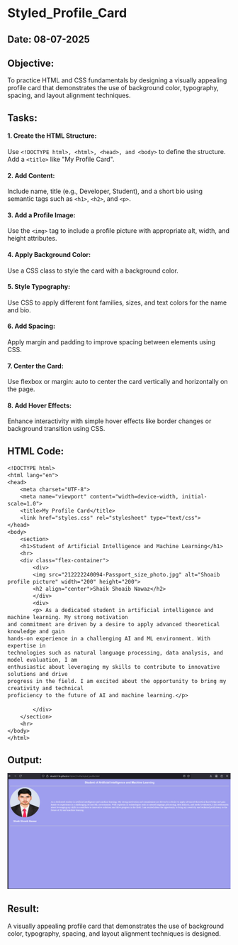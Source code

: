 # Styled_Profile_Card
## Date: 08-07-2025

## Objective:
To practice HTML and CSS fundamentals by designing a visually appealing profile card that demonstrates the use of background color, typography, spacing, and layout alignment techniques.

## Tasks:
#### 1. Create the HTML Structure:
Use ```<!DOCTYPE html>, <html>, <head>, and <body>``` to define the structure.
Add a ```<title>``` like "My Profile Card".

#### 2. Add Content:
Include name, title (e.g., Developer, Student), and a short bio using semantic tags such as ```<h1>```, ```<h2>```, and ```<p>```.

#### 3. Add a Profile Image:
Use the ```<img>``` tag to include a profile picture with appropriate alt, width, and height attributes.

#### 4. Apply Background Color:
Use a CSS class to style the card with a background color.

#### 5. Style Typography:
Use CSS to apply different font families, sizes, and text colors for the name and bio.

#### 6. Add Spacing:
Apply margin and padding to improve spacing between elements using CSS.

#### 7. Center the Card:
Use flexbox or margin: auto to center the card vertically and horizontally on the page.

#### 8. Add Hover Effects:
Enhance interactivity with simple hover effects like border changes or background transition using CSS.

## HTML Code:
```
<!DOCTYPE html>
<html lang="en">
<head>
    <meta charset="UTF-8">
    <meta name="viewport" content="width=device-width, initial-scale=1.0">
    <title>My Profile Card</title>
    <link href="styles.css" rel="stylesheet" type="text/css">
</head>
<body>
    <section>
    <h1>Student of Artificial Intelligence and Machine Learning</h1>
    <hr>
    <div class="flex-container">
        <div>
        <img src="212222240094-Passport_size_photo.jpg" alt="Shoaib profile picture" width="200" height="200">
        <h2 align="center">Shaik Shoaib Nawaz</h2>
        </div>
        <div>
        <p> As a dedicated student in artificial intelligence and machine learning. My strong motivation
and commitment are driven by a desire to apply advanced theoretical knowledge and gain
hands-on experience in a challenging AI and ML environment. With expertise in
technologies such as natural language processing, data analysis, and model evaluation, I am
enthusiastic about leveraging my skills to contribute to innovative solutions and drive
progress in the field. I am excited about the opportunity to bring my creativity and technical
proficiency to the future of AI and machine learning.</p>
        
        </div>
    </section>
    <hr>
</body>
</html>
```

## Output:
![alt text](image.png)

## Result:
A visually appealing profile card that demonstrates the use of background color, typography, spacing, and layout alignment techniques is designed.
